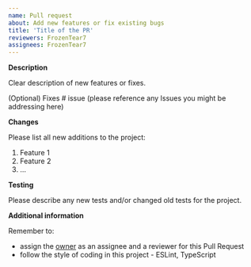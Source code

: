 ```yaml
---
name: Pull request
about: Add new features or fix existing bugs
title: 'Title of the PR'
reviewers: FrozenTear7
assignees: FrozenTear7
---
```


**Description**

Clear description of new features or fixes.

(Optional) Fixes # issue (please reference any Issues you might be addressing here)

**Changes**

Please list all new additions to the project:

1. Feature 1
2. Feature 2
3. ...

**Testing**

Please describe any new tests and/or changed old tests for the project.

**Additional information**

Remember to:

- assign the [owner](https://github.com/FrozenTear7) as an assignee and a reviewer for this Pull Request
- follow the style of coding in this project - ESLint, TypeScript
